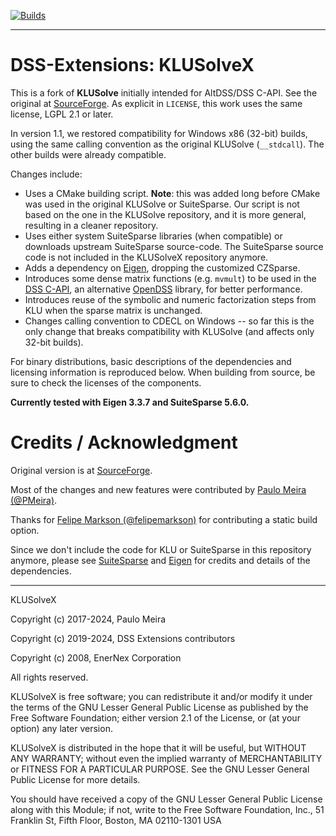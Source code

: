 [![Builds](https://github.com/dss-extensions/klusolve/actions/workflows/builds.yml/badge.svg)](https://github.com/dss-extensions/klusolve/actions/workflows/builds.yml)

---

# DSS-Extensions: KLUSolveX

This is a fork of **KLUSolve** initially intended for AltDSS/DSS C-API.
See the original at [SourceForge](https://sourceforge.net/p/klusolve/code/HEAD/tree/). As explicit in `LICENSE`, this work uses the same license, LGPL 2.1 or later.

In version 1.1, we restored compatibility for Windows x86 (32-bit) builds, using the same calling convention as the original KLUSolve (`__stdcall`). The other builds were already compatible.

Changes include:
- Uses a CMake building script. **Note**: this was added long before CMake was used in the original KLUSolve or SuiteSparse. Our script is not based on the one in the KLUSolve repository, and it is more general, resulting in a cleaner repository.
- Uses either system SuiteSparse libraries (when compatible) or downloads upstream SuiteSparse source-code. The SuiteSparse source code is not included in the KLUSolveX repository anymore.
- Adds a dependency on [Eigen](http://eigen.tuxfamily.org/), dropping the customized CZSparse.
- Introduces some dense matrix functions (e.g. `mvmult`) to be used in the [DSS C-API](https://github.com/dss-extensions/dss_capi/), an alternative [OpenDSS](sf.net/p/electricdss) library, for better performance.
- Introduces reuse of the symbolic and numeric factorization steps from KLU when the sparse matrix is unchanged.
- Changes calling convention to CDECL on Windows -- so far this is the only change that breaks compatibility with KLUSolve (and affects only 32-bit builds).

For binary distributions, basic descriptions of the dependencies and licensing information is reproduced below. When building from source, be sure to check the licenses of the components.

**Currently tested with Eigen 3.3.7 and SuiteSparse 5.6.0.**

# Credits / Acknowledgment

Original version is at [SourceForge](https://sourceforge.net/p/klusolve/code/HEAD/tree/). 

Most of the changes and new features were contributed by [Paulo Meira (@PMeira)](https://github.com/PMeira).

Thanks for [Felipe Markson (@felipemarkson)](https://github.com/felipemarkson) for contributing a static build option.

Since we don't include the code for KLU or SuiteSparse in this repository anymore, please see [SuiteSparse](https://people.engr.tamu.edu/davis/suitesparse.html) and [Eigen](https://eigen.tuxfamily.org/index.php?title=Main_Page) for credits and details of the dependencies.

---

KLUSolveX

Copyright (c) 2017-2024, Paulo Meira

Copyright (c) 2019-2024, DSS Extensions contributors

Copyright (c) 2008, EnerNex Corporation

All rights reserved.

KLUSolveX is free software; you can redistribute it and/or
modify it under the terms of the GNU Lesser General Public
License as published by the Free Software Foundation; either
version 2.1 of the License, or (at your option) any later version.

KLUSolveX is distributed in the hope that it will be useful,
but WITHOUT ANY WARRANTY; without even the implied warranty of
MERCHANTABILITY or FITNESS FOR A PARTICULAR PURPOSE.  See the GNU
Lesser General Public License for more details.

You should have received a copy of the GNU Lesser General Public
License along with this Module; if not, write to the Free Software
Foundation, Inc., 51 Franklin St, Fifth Floor, Boston, MA  02110-1301  USA

